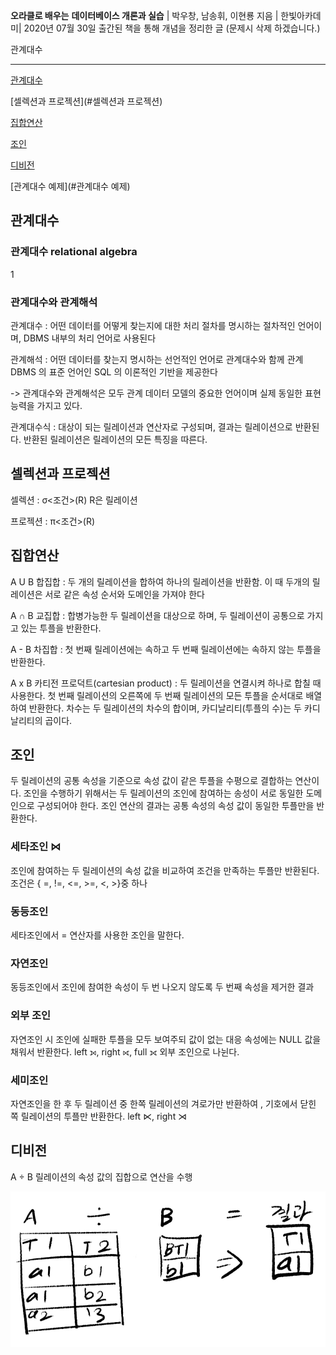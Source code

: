 **오라클로 배우는** **데이터베이스 개론과 실습** | 박우창, 남송휘, 이현룡 지음 | 한빛아카데미| 2020년 07월 30일 출간된 책을 통해 개념을 정리한 글 (문제시 삭제 하겠습니다.)

관계대수

---

[관계대수](#관계대수)

[셀렉션과 프로젝션](#셀렉션과 프로젝션)

[집합연산](#집합연산)

[조인](#조인)

[디비전](#디비전)

[관계대수 예제](#관계대수 예제)

## 관계대수

### 관계대수 relational algebra

1

### 관계대수와 관계해석

관계대수 : 어떤 데이터를 어떻게 찾는지에 대한 처리 절차를 명시하는 절차적인 언어이며, DBMS 내부의 처리 언어로 사용된다

관계해석 : 어떤 데이터를 찾는지 명시하는 선언적인 언어로 관계대수와 함께 관계 DBMS 의 표준 언어인 SQL 의 이론적인 기반을 제공한다

-> 관계대수와 관계해석은 모두 관계 데이터 모델의 중요한 언어이며 실제 동일한 표현 능력을 가지고 있다.

관계대수식 : 대상이 되는 릴레이션과 연산자로 구성되며, 결과는 릴레이션으로 반환된다. 반환된 릴레이션은 릴레이션의 모든 특징을 따른다.



## 셀렉션과 프로젝션

셀렉션 : σ<조건>(R) R은 릴레이션

프로젝션 : π<조건>(R) 

## 집합연산

A U B 합집합 : 두 개의 릴레이션을 합하여 하나의 릴레이션을 반환함. 이 때 두개의 릴레이션은 서로 같은 속성 순서와 도메인을 가져야 한다 

A ∩ B 교집합 : 합병가능한 두 릴레이션을 대상으로 하며, 두 릴레이션이 공통으로 가지고 있는 투플을 반환한다.

A - B 차집합 : 첫 번째 릴레이션에는 속하고 두 번째 릴레이션에는 속하지 않는 투플을 반환한다.

A x B 카티전 프로덕트(cartesian product) : 두 릴레이션을 연결시켜 하나로 합칠 때 사용한다. 첫 번째 릴레이션의 오른쪽에 두 번째 릴레이션의 모든 투플을 순서대로 배열하여 반환한다. 차수는 두 릴레이션의 차수의 합이며, 카디날리티(투플의 수)는 두 카디날리티의 곱이다.

## 조인

두 릴레이션의 공통 속성을 기준으로 속성 값이 같은 투플을 수평으로 결합하는 연산이다. 조인을 수행하기 위해서는 두 릴레이션의 조인에 참여하는 송성이 서로 동일한 도메인으로 구성되어야 한다. 조인 연산의 결과는 공통 속성의 속성 값이 동일한 투플만을 반환한다.

### 세타조인 ⋈

조인에 참여하는 두 릴레이션의 속성 값을 비교하여 조건을 만족하는 투플만 반환된다. 조건은 { =, !=, <=, >=, <, >}중 하나

### 동등조인

세타조인에서 = 연산자를 사용한 조인을 말한다.

### 자연조인

동등조인에서 조인에 참여한 속성이 두 번 나오지 않도록 두 번째 속성을 제거한 결과

### 외부 조인

자연조인 시 조인에 실패한 투플을 모두 보여주되 값이 없는 대응 속성에는 NULL 값을 채워서 반환한다. left ⟕, right ⟖, full ⟗ 외부 조인으로 나뉜다.

### 세미조인

자연조인을 한 후 두 릴레이션 중 한쪽 릴레이션의 겨로가만 반환하여 , 기호에서 닫힌 쪽 릴레이션의 투플만 반환한다. left ⋉, right ⋊

## 디비전

A ÷ B 릴레이션의 속성 값의 집합으로 연산을 수행

![image-20211003152652690](../images/image-20211003152652690.png)

